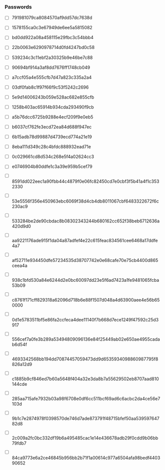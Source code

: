 ### Passwords

- [ ] 791981079ca8084570af9dd57dc7638d
- [ ] 1578155ca0c3e67949de6ee5a5815082
- [ ] bd0dd922a08a458115e29fbc3c54bbb4
- [ ] 22b0063e6290978714d0fd4247bd0c58
- [ ] 539234c3c11ebf2a30325b9e46be7c88
- [ ] 90694bf914a3af8dd7676ff1748cb049
- [ ] a7ccf05a4e555cfb7d47a823c335a2a4
- [ ] 03df0fab8c1f97f66f9c53f5242c2696
- [ ] 5e9d14006243b059e528ac682e855cfb
- [ ] 1258b403ac65914b934cda293490f9cb
- [ ] a5b76dcc6725b9288e4ecf209f9e0eb5
- [ ] b6037cf762fe3ecd72ea84d688f947ec
- [ ] 6b15adb78d99887d4739ecd774a21e19
- [ ] 8eba111d349c28c4bfdc888932ead71e
- [ ] 0c029661cd8d534c268e5f4a02624cc3
- [ ] e0746904b80ddfe1c3a39e959b5cef79

- [ ] 8591dd022eec1a90fbb44c4879f0e06fc82450cd7e0cbf3f5b41a4f1c3532330
- [ ] 53e5556f356e450963ebc6069f38d4cb4db8011067cbf6483322672f6c230ac9
- [ ] 533284be2de90cbdac8b08302343244b680162cc652f38beb6712636a420d9d0
- [ ] aa9221176ade915f1da04a87adfef4e22c615feac834561cee6468a17ddfe4a7
- [ ] af52711e934450dfe57234535d38707742e0e68cafe70e75cb4400d865ceea4a
- [ ] 938c1bfd530a84e6244d2e0bc60097dd23e5f6ad7423a1fe9481065fcba53b09
- [ ] c8761f171cff829318a62096d718b6e88f1507d048a4d63900aee4e56b650000
- [ ] 0d1e5783511bf5e86fa2ccfeca4dee11140f7b668d7ece1249f47592c25d3917
- [ ] 556cef7a0fe3b289a53494809096136e84f25449ab02e650ae4955cadab6d54f
- [ ] 4693342568bb194dd70874457059473dd9d6535934098860987795f8826a12d9
- [ ] c1885b9cf846ed7b60a5648f404a32e3da8b7a55629502eb8707aad810144cde
- [ ] 285aa715afe7932b03a98f6708e0df6cc511bcf69ad6c6acbc2da4ce56e7103d
- [ ] 9b1c7e2874978f0398570de746d7ade873791f48715bfef50aa53959764782d8
- [ ] 2c009a2fc0bc332df19b6a495485cac1e14e436678adb29f0cdd9b06bb79fdb7
- [ ] 84ca9773e6a2ce46845b956bb2b71f1a00614c977a6504afa98bedf440390652